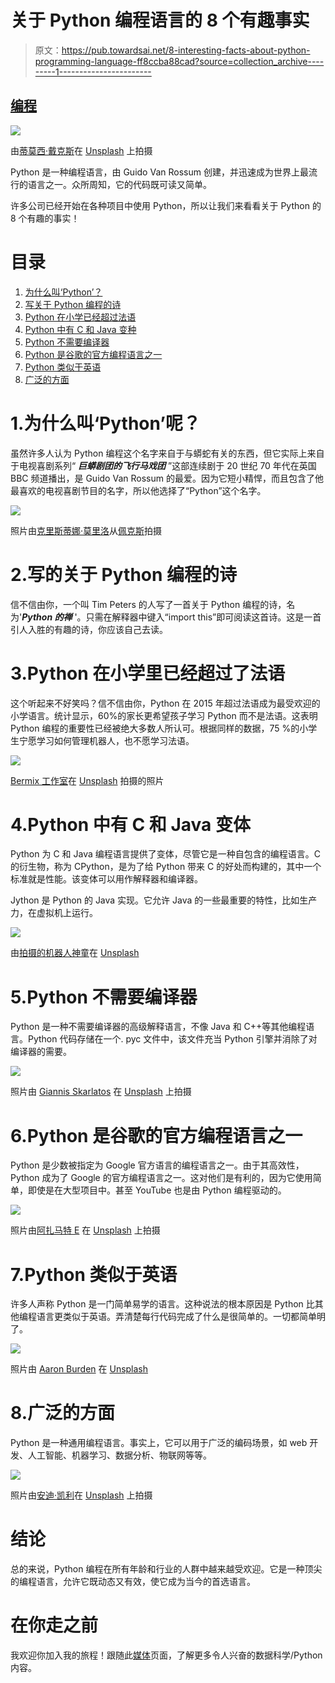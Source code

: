 # 关于 Python 编程语言的 8 个有趣事实

> 原文：<https://pub.towardsai.net/8-interesting-facts-about-python-programming-language-ff8ccba88cad?source=collection_archive---------1----------------------->

## [编程](https://towardsai.net/p/category/programming)

![](img/9ffd83e66dab3ec75d4dcab9c1229223.png)

由[蒂莫西·戴克斯](https://unsplash.com/@timothycdykes?utm_source=medium&utm_medium=referral)在 [Unsplash](https://unsplash.com?utm_source=medium&utm_medium=referral) 上拍摄

Python 是一种编程语言，由 Guido Van Rossum 创建，并迅速成为世界上最流行的语言之一。众所周知，它的代码既可读又简单。

许多公司已经开始在各种项目中使用 Python，所以让我们来看看关于 Python 的 8 个有趣的事实！

# 目录

1.  [为什么叫‘Python’？](#3781)
2.  [写关于 Python 编程的诗](#ad1a)
3.  [Python 在小学已经超过法语](#f8a9)
4.  [Python 中有 C 和 Java 变种](#43b6)
5.  [Python 不需要编译器](#33d0)
6.  [Python 是谷歌的官方编程语言之一](#a41e)
7.  [Python 类似于英语](#1ff0)
8.  [广泛的方面](#49c1)

# 1.为什么叫‘Python’呢？

虽然许多人认为 Python 编程这个名字来自于与蟒蛇有关的东西，但它实际上来自于电视喜剧系列“ ***巨蟒剧团的飞行马戏团*** ”这部连续剧于 20 世纪 70 年代在英国 BBC 频道播出，是 Guido Van Rossum 的最爱。因为它短小精悍，而且包含了他最喜欢的电视喜剧节目的名字，所以他选择了“Python”这个名字。

![](img/bed06e799c2e255e408e02887c0a48cf.png)

照片由[克里斯蒂娜·莫里洛](https://www.pexels.com/@divinetechygirl?utm_content=attributionCopyText&utm_medium=referral&utm_source=pexels)从[佩克斯](https://www.pexels.com/photo/python-book-1181671/?utm_content=attributionCopyText&utm_medium=referral&utm_source=pexels)拍摄

# 2.写的关于 Python 编程的诗

信不信由你，一个叫 Tim Peters 的人写了一首关于 Python 编程的诗，名为'***Python 的禅*** '。只需在解释器中键入“import this”即可阅读这首诗。这是一首引人入胜的有趣的诗，你应该自己去读。

# 3.Python 在小学里已经超过了法语

这个听起来不好笑吗？信不信由你，Python 在 2015 年超过法语成为最受欢迎的小学语言。统计显示，60%的家长更希望孩子学习 Python 而不是法语。这表明 Python 编程的重要性已经被绝大多数人所认可。根据同样的数据，75 %的小学生宁愿学习如何管理机器人，也不愿学习法语。

![](img/266e969678b9f47f90992970b75d4c59.png)

[Bermix 工作室](https://unsplash.com/@bermixstudio?utm_source=medium&utm_medium=referral)在 [Unsplash](https://unsplash.com?utm_source=medium&utm_medium=referral) 拍摄的照片

# 4.Python 中有 C 和 Java 变体

Python 为 C 和 Java 编程语言提供了变体，尽管它是一种自包含的编程语言。C 的衍生物，称为 CPython，是为了给 Python 带来 C 的好处而构建的，其中一个标准就是性能。该变体可以用作解释器和编译器。

Jython 是 Python 的 Java 实现。它允许 Java 的一些最重要的特性，比如生产力，在虚拟机上运行。

![](img/62018408f4ad2d2bed3369e8fab19be8.png)

由[拍摄的机器人神童](https://unsplash.com/@robowunderkind?utm_source=medium&utm_medium=referral)在 [Unsplash](https://unsplash.com?utm_source=medium&utm_medium=referral)

# 5.Python 不需要编译器

Python 是一种不需要编译器的高级解释语言，不像 Java 和 C++等其他编程语言。Python 代码存储在一个. pyc 文件中，该文件充当 Python 引擎并消除了对编译器的需要。

![](img/36d86d1e38b9eb7765d77e1761541f66.png)

照片由 [Giannis Skarlatos](https://unsplash.com/@eikosipente?utm_source=medium&utm_medium=referral) 在 [Unsplash](https://unsplash.com?utm_source=medium&utm_medium=referral) 上拍摄

# 6.Python 是谷歌的官方编程语言之一

Python 是少数被指定为 Google 官方语言的编程语言之一。由于其高效性，Python 成为了 Google 的官方编程语言之一。这对他们是有利的，因为它使用简单，即使是在大型项目中。甚至 YouTube 也是由 Python 编程驱动的。

![](img/d50cc3f507e897907918b09cbb93bb74.png)

照片由[阿扎马特 E](https://unsplash.com/@esen_aza?utm_source=medium&utm_medium=referral) 在 [Unsplash](https://unsplash.com?utm_source=medium&utm_medium=referral) 上拍摄

# 7.Python 类似于英语

许多人声称 Python 是一门简单易学的语言。这种说法的根本原因是 Python 比其他编程语言更类似于英语。弄清楚每行代码完成了什么是很简单的。一切都简单明了。

![](img/8b8235de83da3d3dbf05c549323eb9a9.png)

照片由 [Aaron Burden](https://unsplash.com/@aaronburden?utm_source=medium&utm_medium=referral) 在 [Unsplash](https://unsplash.com?utm_source=medium&utm_medium=referral)

# 8.广泛的方面

Python 是一种通用编程语言。事实上，它可以用于广泛的编码场景，如 web 开发、人工智能、机器学习、数据分析、物联网等等。

![](img/3bbe3ce06044eee34f3d48010dc05fe7.png)

照片由[安迪·凯利](https://unsplash.com/@askkell?utm_source=medium&utm_medium=referral)在 [Unsplash](https://unsplash.com?utm_source=medium&utm_medium=referral) 上拍摄

# 结论

总的来说，Python 编程在所有年龄和行业的人群中越来越受欢迎。它是一种顶尖的编程语言，允许它既动态又有效，使它成为当今的首选语言。

# 在你走之前

我欢迎你加入我的旅程！跟随此[媒体](https://medium.com/@yashpnagare)页面，了解更多令人兴奋的数据科学/Python 内容。